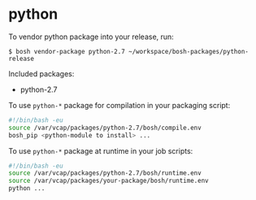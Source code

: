 # python

To vendor python package into your release, run:

```
$ bosh vendor-package python-2.7 ~/workspace/bosh-packages/python-release
```

Included packages:

- python-2.7

To use `python-*` package for compilation in your packaging script:

```bash
#!/bin/bash -eu
source /var/vcap/packages/python-2.7/bosh/compile.env
bosh_pip <python-module to install> ...
```

To use `python-*` package at runtime in your job scripts:

```bash
#!/bin/bash -eu
source /var/vcap/packages/python-2.7/bosh/runtime.env
source /var/vcap/packages/your-package/bosh/runtime.env
python ...
```
